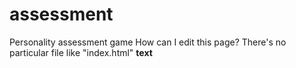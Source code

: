 # assessment
Personality assessment game
How can I edit this page?
There's no particular file like "index.html"
**text**
